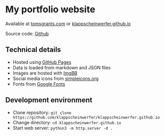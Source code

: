# My portfolio website

Available at [tomsgrants.com](https://tomsgrants.com/) or [klappscheinwerfer.github.io](https://klappscheinwerfer.github.io/)

Source code: [Github](https://github.com/klappscheinwerfer/klappscheinwerfer.github.io)

## Technical details

* Hosted using [GitHub Pages](https://pages.github.com/)
* Data is loaded from markdown and JSON files
* Images are hosted with [ImgBB]()
* Social media icons from [simpleicons.org](https://simpleicons.org/)
* Fonts from [Google Fonts](https://fonts.google.com/)

## Development environment

* Clone repository: `git clone https://github.com/klappscheinwerfer/klappscheinwerfer.github.io`
* Change directory: `cd klappscheinwerfer.github.io`
* Start web server: `python3 -m http.server -d .`